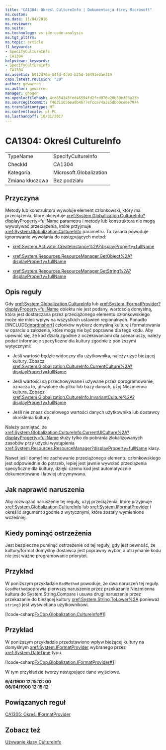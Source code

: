 ```yaml
---
title: "CA1304: Określ CultureInfo | Dokumentacja firmy Microsoft"
ms.custom: 
ms.date: 11/04/2016
ms.reviewer: 
ms.suite: 
ms.technology: vs-ide-code-analysis
ms.tgt_pltfrm: 
ms.topic: article
f1_keywords:
- SpecifyCultureInfo
- CA1304
helpviewer_keywords:
- SpecifyCultureInfo
- CA1304
ms.assetid: b912d76a-54fd-4c93-b25d-16491e0ae319
caps.latest.revision: "20"
author: gewarren
ms.author: gewarren
manager: ghogen
ms.openlocfilehash: 4cd654145fed46594fd2fcd076a20b30e393a23b
ms.sourcegitcommit: f40311056ea0b4677efcca74a285dbb0ce0e7974
ms.translationtype: MT
ms.contentlocale: pl-PL
ms.lasthandoff: 10/31/2017
---
```

# <a name="ca1304-specify-cultureinfo"></a>CA1304: Określ CultureInfo
|||  
|-|-|  
|TypeName|SpecifyCultureInfo|  
|CheckId|CA1304|  
|Kategoria|Microsoft.Globalization|  
|Zmiana kluczowa|Bez podziału|  
  
## <a name="cause"></a>Przyczyna  
 Metody lub konstruktora wywołuje element członkowski, który ma przeciążenia, które akceptuje <xref:System.Globalization.CultureInfo?displayProperty=fullName> parametru i metody lub konstruktora nie mogą wywoływać przeciążenia, które przyjmuje <xref:System.Globalization.CultureInfo> parametru. Ta zasada powoduje ignorowanie wywołania do następujących metod:  
  
-   <xref:System.Activator.CreateInstance%2A?displayProperty=fullName>  
  
-   <xref:System.Resources.ResourceManager.GetObject%2A?displayProperty=fullName>  
  
-   <xref:System.Resources.ResourceManager.GetString%2A?displayProperty=fullName>  
  
## <a name="rule-description"></a>Opis reguły  
 Gdy <xref:System.Globalization.CultureInfo> lub <xref:System.IFormatProvider?displayProperty=fullName> obiektu nie jest podany, wartością domyślną, która jest dostarczana przez przeciążonego elementu członkowskiego może nie mieć wpływ na wszystkich ustawień regionalnych. Ponadto [!INCLUDE[dnprdnshort](../code-quality/includes/dnprdnshort_md.md)] członków wybierz domyślną kulturę i formatowania w oparciu o założenia, które mogą nie być poprawne dla tego kodu. Aby upewnić się, że kod działa zgodnie z oczekiwaniami dla scenariuszy, należy podać informacje specyficzne dla kultury zgodnie z poniższymi wytycznymi:  
  
-   Jeśli wartość będzie widoczny dla użytkownika, należy użyć bieżącej kultury. Zobacz <xref:System.Globalization.CultureInfo.CurrentCulture%2A?displayProperty=fullName>.  
  
-   Jeśli wartości są przechowywane i używane przez oprogramowanie, oznacza to, utrwalone do pliku lub bazy danych, użyj Niezmienna kultura. Zobacz <xref:System.Globalization.CultureInfo.InvariantCulture%2A?displayProperty=fullName>.  
  
-   Jeśli nie znasz docelowego wartości danych użytkownika lub dostawcy określenia kultury.  
  
 Należy pamiętać, że <xref:System.Globalization.CultureInfo.CurrentUICulture%2A?displayProperty=fullName> służy tylko do pobrania zlokalizowanych zasobów przy użyciu wystąpienia <xref:System.Resources.ResourceManager?displayProperty=fullName> klasy.  
  
 Nawet jeśli domyślne zachowanie przeciążonego elementu członkowskiego jest odpowiednie do potrzeb, lepiej jest jawnie wywołać przeciążenia specyficzne dla kultury, dzięki czemu kod jest automatycznie dokumentowane i łatwiej utrzymywana.  
  
## <a name="how-to-fix-violations"></a>Jak naprawić naruszenia  
 Aby rozwiązać naruszenie tej reguły, użyj przeciążenia, które przyjmuje <xref:System.Globalization.CultureInfo> lub <xref:System.IFormatProvider> i określić argument zgodnie z wytycznymi, które zostały wymienione wcześniej.  
  
## <a name="when-to-suppress-warnings"></a>Kiedy pominąć ostrzeżenia  
 Jest bezpieczne pominąć ostrzeżenie od tej reguły, gdy jest pewność, że kultury/format domyślny dostawca jest poprawny wybór, a utrzymanie kodu nie jest ważne programowanie priorytet.  
  
## <a name="example"></a>Przykład  
 W poniższym przykładzie `BadMethod` powoduje, że dwa naruszeń tej reguły. `GoodMethod`poprawia pierwszy naruszenie przez przekazanie Niezmienna kultura do System.String.Compare i usuwa drugi naruszenie przez przekazanie do bieżącej kultury <xref:System.String.ToLower%2A> ponieważ `string3` jest wyświetlana użytkownikowi.  
  
 [!code-csharp[FxCop.Globalization.CultureInfo#1](../code-quality/codesnippet/CSharp/ca1304-specify-cultureinfo_1.cs)]  
  
## <a name="example"></a>Przykład  
 W poniższym przykładzie przedstawiono wpływ bieżącej kultury na domyślnym <xref:System.IFormatProvider> wybranego przez <xref:System.DateTime> typu.  
  
 [!code-csharp[FxCop.Globalization.IFormatProvider#1](../code-quality/codesnippet/CSharp/ca1304-specify-cultureinfo_2.cs)]  
  
 W tym przykładzie tworzy następujące dane wyjściowe.  
  
 **6/4/1900 12:15:12: 00**  
**06/04/1900 12:15:12**   
## <a name="related-rules"></a>Powiązanych reguł  
 [CA1305: Określ IFormatProvider](../code-quality/ca1305-specify-iformatprovider.md)  
  
## <a name="see-also"></a>Zobacz też  
[Używanie klasy CultureInfo](/dotnet/standard/globalization-localization/globalization#Cultures)  
